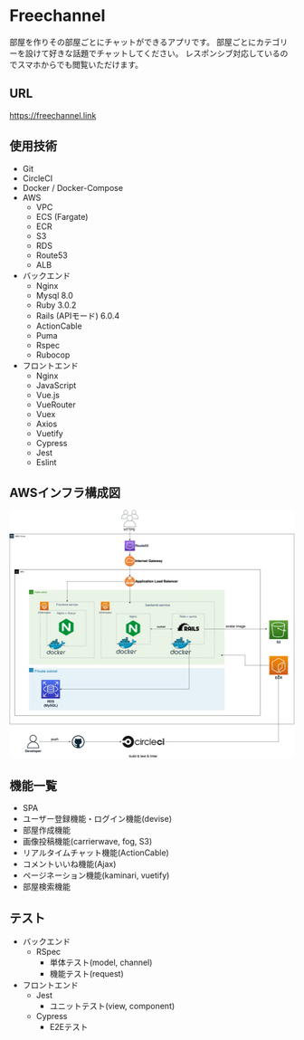 # Freechannel
部屋を作りその部屋ごとにチャットができるアプリです。
部屋ごとにカテゴリーを設けて好きな話題でチャットしてください。
レスポンシブ対応しているのでスマホからでも閲覧いただけます。

## URL
https://freechannel.link

## 使用技術
- Git
- CircleCI
- Docker / Docker-Compose
- AWS
  - VPC
  - ECS (Fargate)
  - ECR
  - S3
  - RDS
  - Route53
  - ALB
- バックエンド
  - Nginx
  - Mysql 8.0
  - Ruby 3.0.2
  - Rails (APIモード) 6.0.4
  - ActionCable
  - Puma
  - Rspec
  - Rubocop
- フロントエンド
  - Nginx
  - JavaScript
  - Vue.js
  - VueRouter
  - Vuex
  - Axios
  - Vuetify
  - Cypress
  - Jest
  - Eslint

## AWSインフラ構成図
![インフラ構成図](./freechannel.drawio.jpg)

## 機能一覧
- SPA
- ユーザー登録機能・ログイン機能(devise)
- 部屋作成機能
- 画像投稿機能(carrierwave, fog, S3)
- リアルタイムチャット機能(ActionCable)
- コメントいいね機能(Ajax)
- ページネーション機能(kaminari, vuetify)
- 部屋検索機能

## テスト
- バックエンド
  - RSpec
    - 単体テスト(model, channel)
    - 機能テスト(request)
- フロントエンド
  - Jest
    - ユニットテスト(view, component)
  - Cypress
    - E2Eテスト
